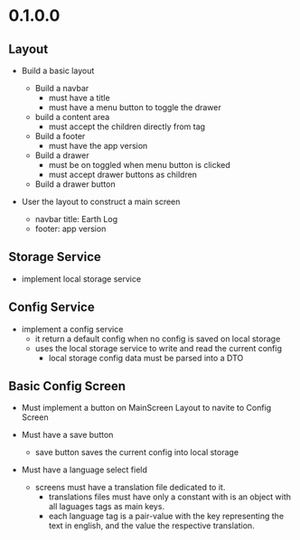 # 0.1.0.0

## Layout

+ Build a basic layout
    + Build a navbar
        + must have a title
        + must have a menu button to toggle the drawer
    + build a content area
        + must accept the children directly from <Layout /> tag
    + Build a footer
        + must have the app version
    + Build a drawer
        + must be on toggled when menu button is clicked
        + must accept drawer buttons as children
    + Build a drawer button

+ User the layout to construct a main screen
    + navbar title: Earth Log
    + footer: app version

## Storage Service

+ implement local storage service

## Config Service

+ implement a config service
    + it return a default config when no config is saved on local storage
    + uses the local storage service to write and read the current config
        + local storage config data must be parsed into a DTO

## Basic Config Screen

- Must implement a button on MainScreen Layout to navite to Config Screen

- Must have a save button
    - save button saves the current config into local storage

- Must have a language select field
    - screens must have a translation file dedicated to it.
        - translations files must have only a constant with is an object with all laguages tags as main keys.
        - each language tag is a pair-value with the key representing the text in english, and the value the respective translation.